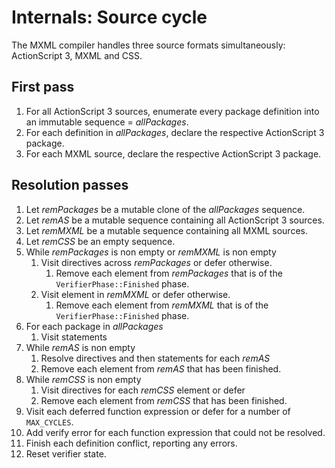 # Internals: Source cycle

The MXML compiler handles three source formats simultaneously: ActionScript 3, MXML and CSS.

## First pass

1. For all ActionScript 3 sources, enumerate every package definition into an immutable sequence = *allPackages*.
2. For each definition in *allPackages*, declare the respective ActionScript 3 package.
3. For each MXML source, declare the respective ActionScript 3 package.

## Resolution passes

1. Let *remPackages* be a mutable clone of the *allPackages* sequence.
2. Let *remAS* be a mutable sequence containing all ActionScript 3 sources.
3. Let *remMXML* be a mutable sequence containing all MXML sources.
4. Let *remCSS* be an empty sequence.
5. While *remPackages* is non empty or *remMXML* is non empty
    1. Visit directives across *remPackages* or defer otherwise.
        1. Remove each element from *remPackages* that is of the `VerifierPhase::Finished` phase.
    2. Visit element in *remMXML* or defer otherwise.
        1. Remove each element from *remMXML* that is of the `VerifierPhase::Finished` phase.
6. For each package in *allPackages*
    1. Visit statements
7. While *remAS* is non empty
    1. Resolve directives and then statements for each *remAS*
    2. Remove each element from *remAS* that has been finished.
8. While *remCSS* is non empty
    1. Visit directives for each *remCSS* element or defer
    2. Remove each element from *remCSS* that has been finished.
10. Visit each deferred function expression or defer for a number of `MAX_CYCLES`.
11. Add verify error for each function expression that could not be resolved.
12. Finish each definition conflict, reporting any errors.
13. Reset verifier state.
